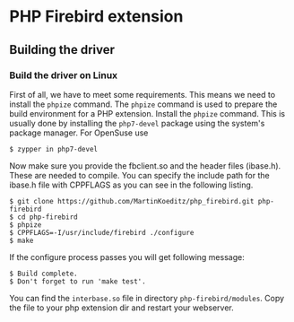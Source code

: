 # PHP Firebird extension

## Building the driver

### Build the driver on Linux
First of all, we have to meet some requirements. This means we need to install the `phpize` command. The `phpize` command is used to prepare the build environment for a PHP extension.
Install the `phpize` command. This is usually done by installing the `php7-devel` package using the system's package manager.
For OpenSuse use
```
$ zypper in php7-devel
```

Now make sure you provide the fbclient.so and the header files (ibase.h). These are needed to compile. You can specify the include path for the ibase.h file with CPPFLAGS as you can see in the following listing.
```
$ git clone https://github.com/MartinKoeditz/php_firebird.git php-firebird
$ cd php-firebird
$ phpize
$ CPPFLAGS=-I/usr/include/firebird ./configure
$ make
```
If the configure process passes you will get following message:
```
$ Build complete.
$ Don't forget to run 'make test'.
```
You can find the `interbase.so` file in directory `php-firebird/modules`. Copy the file to your php extension dir and restart your webserver.
